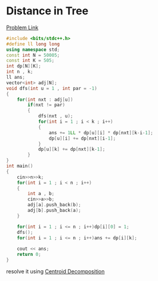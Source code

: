 # Distance in Tree

[Problem Link](https://codeforces.com/contest/161/problem/D)

```cpp
#include <bits/stdc++.h>
#define ll long long
using namespace std;
const int N = 50005;
const int K = 505;
int dp[N][K];
int n , k;
ll ans;
vector<int> adj[N];
void dfs(int u = 1 , int par = -1)
{
    for(int nxt : adj[u])
        if(nxt != par)
        {
            dfs(nxt , u);
            for(int i = 1 ; i < k ; i++)
            {
                ans += 1LL * dp[u][i] * dp[nxt][k-i-1];
                dp[u][i] += dp[nxt][i-1];
            }
            dp[u][k] += dp[nxt][k-1];
        }
}
int main()
{
    cin>>n>>k;
    for(int i = 1 ; i < n ; i++)
    {
        int a , b;
        cin>>a>>b;
        adj[a].push_back(b);
        adj[b].push_back(a);
    }

    for(int i = 1 ; i <= n ; i++)dp[i][0] = 1;
    dfs();
    for(int i = 1 ; i <= n ; i++)ans += dp[i][k];
    
    cout << ans;
    return 0;
}
```

resolve it using [Centroid Decomposition](https://codeforces.com/blog/entry/52492)
